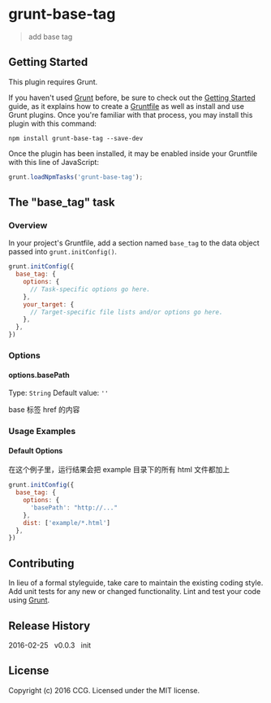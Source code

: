 # grunt-base-tag

> add base tag

## Getting Started
This plugin requires Grunt.

If you haven't used [Grunt](http://gruntjs.com/) before, be sure to check out the [Getting Started](http://gruntjs.com/getting-started) guide, as it explains how to create a [Gruntfile](http://gruntjs.com/sample-gruntfile) as well as install and use Grunt plugins. Once you're familiar with that process, you may install this plugin with this command:

```shell
npm install grunt-base-tag --save-dev
```

Once the plugin has been installed, it may be enabled inside your Gruntfile with this line of JavaScript:

```js
grunt.loadNpmTasks('grunt-base-tag');
```

## The "base_tag" task

### Overview
In your project's Gruntfile, add a section named `base_tag` to the data object passed into `grunt.initConfig()`.

```js
grunt.initConfig({
  base_tag: {
    options: {
      // Task-specific options go here.
    },
    your_target: {
      // Target-specific file lists and/or options go here.
    },
  },
})
```

### Options

#### options.basePath
Type: `String`
Default value: `''`

base 标签 href 的内容

### Usage Examples

#### Default Options
在这个例子里，运行结果会把 example 目录下的所有 html 文件都加上 <base href="http://...">

```js
grunt.initConfig({
  base_tag: {
    options: {
      'basePath': "http://..."
    },
    dist: ['example/*.html']
  },
})
```

## Contributing
In lieu of a formal styleguide, take care to maintain the existing coding style. Add unit tests for any new or changed functionality. Lint and test your code using [Grunt](http://gruntjs.com/).

## Release History
2016-02-25&nbsp;&nbsp;&nbsp;v0.0.3&nbsp;&nbsp;&nbsp;init

## License
Copyright (c) 2016 CCG. Licensed under the MIT license.
